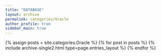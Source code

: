 ```yaml
---
title: "DATABASE"
layout: archive
permalink: categories/Oracle
author_profile: true
sidebar_main: true
---
```


{% assign posts = site.categories.Oracle %}
{% for post in posts %} {% include archive-single2.html type=page.entries_layout %} {% endfor %}
